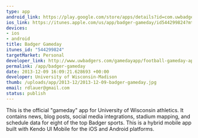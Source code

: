```yaml
--- 
type: app
android_link: https://play.google.com/store/apps/details?id=com.uwbadgers.gameday&hl=en
ios_link: https://itunes.apple.com/us/app/badger-gameday/id544299824?mt=8
devices: 
- ios
- android
title: Badger Gameday
itunes_id: "544299824"
targetMarket: Personal
developer_link: http://www.uwbadgers.com/gamedayapp/football-gameday-app.html
permalink: /app/badger-gameday
date: 2013-12-09 16:09:21.628693 +00:00
developer: University of Wisconsin-Madison
thumb: /uploads/app/2013-12/2013-12-09-badger-gameday.jpg
email: rdlauer@gmail.com
status: publish
---
```


This is the official "gameday" app for University of Wisconsin athletics. It contains news, blog posts, social media integrations, stadium mapping, and schedule data for eight of the top Badger sports. This is a hybrid mobile app built with Kendo UI Mobile for the iOS and Android platforms.
